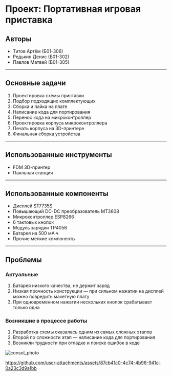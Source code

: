 # Проект: Портативная игровая приставка

## Авторы
- Титов Артём (Б01-306)  
- Редькин Денис (Б01-302)  
- Павлов Матвей (Б01-305)

---

## Основные задачи
1. Проектировка схемы приставки  
2. Подбор подходящих комплектующих  
3. Сборка и пайка на плате  
4. Написание кода для портирования  
5. Перенос кода на микроконтроллер  
6. Проектировка корпуса микроконтроллера  
7. Печать корпуса на 3D-принтере  
8. Финальная сборка устройства

---

## Использованные инструменты
- FDM 3D-принтер  
- Паяльная станция

---

## Использованные компоненты
- Дисплей ST7735S  
- Повышающий DC-DC преобразователь MT3608  
- Микроконтроллер ESP8266  
- 6 тактовых кнопок  
- Модуль зарядки TP4056  
- Батарея на 500 мА·ч  
- Прочие мелкие компоненты

---

## Проблемы

### Актуальные
1. Батарея низкого качества, не держит заряд  
2. Низкая прочность конструкции — при сильном нажатии на дисплей можно повредить макетную плату  
3. При одновременном нажатии нескольких кнопок срабатывает только одна

### Возникшие в процессе работы
1. Разработка схемы оказалась одним из самых сложных этапов  
2. Второй по сложности этап — написание кода для портирования  
3. Возникли трудности при отладке и поиске ошибок в коде

![consol_photo](https://github.com/user-attachments/assets/7c07b4df-cc21-4d15-a0bc-c238d94d0bd6)

https://github.com/user-attachments/assets/87cb41c0-4c74-4b96-941c-0a23c3d9a1bb

